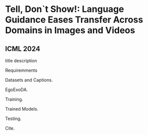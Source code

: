 # Tell, Don`t Show!: Language Guidance Eases Transfer Across Domains in Images and Videos
## ICML 2024

title
description

Requiremments

Datasets and Captions.

EgoExoDA.

Training.

Trained Models.

Testing.

Cite. 
